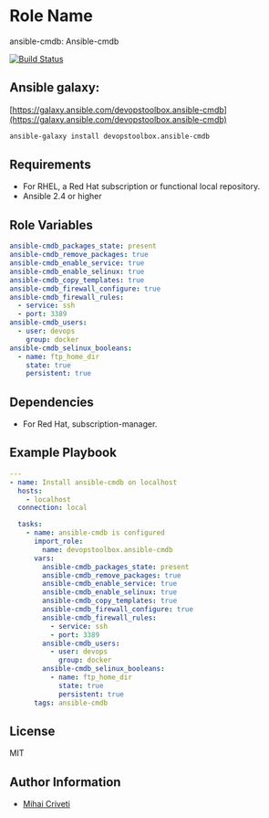 Role Name
=========

ansible-cmdb: Ansible-cmdb

[![Build Status](https://travis-ci.org/cmihai-ansible/ansible-cmdb.svg?branch=master)](https://travis-ci.org/cmihai-ansible/ansible-cmdb)

Ansible galaxy:
---------------

[https://galaxy.ansible.com/devopstoolbox.ansible-cmdb](https://galaxy.ansible.com/devopstoolbox.ansible-cmdb)

```bash
ansible-galaxy install devopstoolbox.ansible-cmdb
```

Requirements
------------

- For RHEL, a Red Hat subscription or functional local repository.
- Ansible 2.4 or higher

Role Variables
--------------

```yaml
ansible-cmdb_packages_state: present
ansible-cmdb_remove_packages: true
ansible-cmdb_enable_service: true
ansible-cmdb_enable_selinux: true
ansible-cmdb_copy_templates: true
ansible-cmdb_firewall_configure: true
ansible-cmdb_firewall_rules:
  - service: ssh
  - port: 3389
ansible-cmdb_users:
  - user: devops
    group: docker
ansible-cmdb_selinux_booleans:
  - name: ftp_home_dir
    state: true
    persistent: true
```

Dependencies
------------

- For Red Hat, subscription-manager.

Example Playbook
----------------

```yaml
---
- name: Install ansible-cmdb on localhost
  hosts:
    - localhost
  connection: local

  tasks:
    - name: ansible-cmdb is configured
      import_role:
        name: devopstoolbox.ansible-cmdb
      vars:
        ansible-cmdb_packages_state: present
        ansible-cmdb_remove_packages: true
        ansible-cmdb_enable_service: true
        ansible-cmdb_enable_selinux: true
        ansible-cmdb_copy_templates: true
        ansible-cmdb_firewall_configure: true
        ansible-cmdb_firewall_rules:
          - service: ssh
          - port: 3389
        ansible-cmdb_users:
          - user: devops
            group: docker
        ansible-cmdb_selinux_booleans:
          - name: ftp_home_dir
            state: true
            persistent: true
      tags: ansible-cmdb
```

License
-------

MIT

Author Information
------------------

- [Mihai Criveti](https://www.linkedin.com/in/devopstoolbox.)
